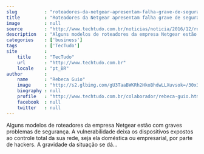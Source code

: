 ```yaml
---
slug          : "roteadores-da-netgear-apresentam-falha-grave-de-seguranca-saiba-mais"
title         : "Roteadores da Netgear apresentam falha grave de segurança; saiba mais"
image         : null
source        : "http://www.techtudo.com.br/noticias/noticia/2016/12/roteadores-da-netgear-apresentam-falha-grave-de-seguranca-saiba-mais.html"
description   : "Alguns modelos de roteadores da empresa Netgear estão com graves problemas de segurança. A vulnerabilidade deixa os dispositivos expostos ao controle total da sua rede, seja ela doméstica ou empresarial, por parte de hackers. A gravidade da situação se dá..."
categories    : ['business']
tags          : ['TecTudo']
site          :
    title     : "TecTudo"
    url       : "http://www.techtudo.com.br"
    locale    : "pt_BR"
author        :
    name      : "Rebeca Guio"
    image     : "http://s2.glbimg.com/gU3TaaBWKRh2HkoBhdwLLXuvsok=/30x30/s2.glbimg.com/4-hSx_8MkpyfDyYjpjkHJoYT_HY=/0x40:205x245/140x140/s.glbimg.com/po/tt2/f/original/2016/06/27/rebeca-guio.jpg"
    biography : null
    profile   : "http://www.techtudo.com.br/colaborador/rebeca-guio.html"
    facebook  : null
    twitter   : null
---
```


Alguns modelos de roteadores da empresa Netgear estão com graves problemas de segurança. A vulnerabilidade deixa os dispositivos expostos ao controle total da sua rede, seja ela doméstica ou empresarial, por parte de hackers. A gravidade da situação se dá...
